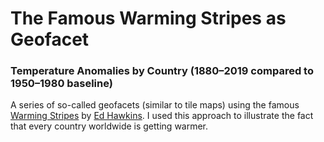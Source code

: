 # The Famous Warming Stripes as Geofacet

### Temperature Anomalies by Country (1880–2019 compared to 1950–1980 baseline)

A series of so-called geofacets (similar to tile maps) using the famous [Warming Stripes](https://en.wikipedia.org/wiki/Warming_stripes) by [Ed Hawkins](https://showyourstripes.info/). I used this approach to illustrate the fact that every country worldwide is getting warmer.
